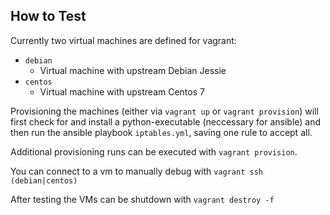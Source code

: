 How to Test
-----------

Currently two virtual machines are defined for vagrant:

* `debian`
  * Virtual machine with upstream Debian Jessie
* `centos`
  * Virtual machine with upstream Centos 7

Provisioning the machines (either via `vagrant up` or `vagrant provision`) will first check for and install a python-executable (neccessary for ansible) and then run the ansible playbook `iptables.yml`, saving one rule to accept all.

Additional provisioning runs can be executed with `vagrant provision`.

You can connect to a vm to manually debug with `vagrant ssh (debian|centos)`

After testing the VMs can be shutdown with `vagrant destroy -f`
